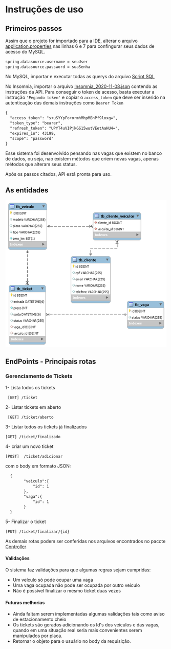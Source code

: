 # Instruções de uso

## Primeiros passos

Assim que o projeto for importado para a IDE, alterar o arquivo [application.properties](https://github.com/willerlucas/spring-boot-estacionamento/blob/main/estacionamento/src/main/resources/application.properties) nas linhas 6 e 7 para confingurar seus dados de acesso do MySQL.

    spring.datasource.username = seuUser
    spring.datasource.password = suaSenha

No MySQL, importar e executar todas as querys do arquivo [Script SQL](https://github.com/willerlucas/spring-boot-estacionamento/blob/main/instru%C3%A7%C3%B5es/Script%20SQL.sql)

No Insomnia, importar o arquivo [Insomnia_2020-11-08.json](https://github.com/willerlucas/spring-boot-estacionamento/blob/main/instru%C3%A7%C3%B5es/Insomnia_2020-11-08.json) contendo as instruções da API. Para conseguir o token de acesso, basta executar a instrução `'Pegando token'` e copiar o `access_token` que deve ser inserido na autenticação das demais instruções como `Bearer Token`

    {
      "access_token": "s+uSYYpFo+ormhMhpMBhPf9loxg=",
      "token_type": "bearer",
      "refresh_token": "UPYT4uVIPjkGS15wutVEetAaHU4=",
      "expires_in": 43199,
      "scope": "password"
    }

Esse sistema foi desenvolvido pensando nas vagas que existem no banco de dados, ou seja, nao existem métodos que criem novas vagas, apenas métodos que alteram seus status. 

Após os passos citados, API está pronta para uso.

## As entidades

![](https://raw.githubusercontent.com/willerlucas/EstacionamentoAPI-Spring/main/instru%C3%A7%C3%B5es/banco%20de%20dados.png)

## EndPoints - Principais rotas
### Gerenciamento de Tickets

 

1- Lista todos os tickets

     [GET] /ticket


 2- Listar tickets em aberto
 

     [GET] /ticket/aberto

 3- Listar todos os tickets já finalizados

    [GET] /ticket/finalizado

4-  criar um novo ticket

    [POST]  /ticket/adicionar

com o body em formato JSON:

      {
    		"veiculo":{
    			"id": 1
    		},
    		"vaga":{
    			"id": 1
    		}
      }

5- Finalizar o ticket

    [PUT] /ticket/finalizar/{id}

As demais rotas podem ser conferidas nos arquivos encontrados no pacote [Controller](https://github.com/willerlucas/EstacionamentoAPI-Spring/tree/main/estacionamento/src/main/java/io/github/willerlucas/estacionamento/controller)

#### Validações
O sistema faz validações para que algumas regras sejam cumpridas:

 - Um veículo só pode ocupar uma vaga
 - Uma vaga ocupada não pode ser ocupada por outro veículo
 - Não é possível finalizar o mesmo ticket duas vezes
 

#### Futuras melhorias
- Ainda faltam serem implementadas algumas validações tais como aviso de estacionamento cheio
- Os tickets são gerados adicionando os Id's dos veículos e das vagas, quando em uma situação real seria mais convenientes serem manipulados por placa.
- Retornar o objeto para o usuário no body da requisição. 
